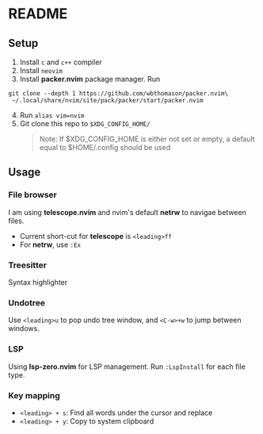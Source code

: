 # README

## Setup

1. Install `c` and `c++` compiler
2. Install `neovim`
3. Install **packer.nvim** package manager. Run
```
git clone --depth 1 https://github.com/wbthomason/packer.nvim\
 ~/.local/share/nvim/site/pack/packer/start/packer.nvim
```
4. Run `alias vim=nvim`
5. Git clone this repo to `$XDG_CONFIG_HOME/`
    > Note: If $XDG_CONFIG_HOME is either not set or empty, a default equal to $HOME/.config should be used

## Usage

### File browser
I am using **telescope.nvim** and nvim's default **netrw** to navigae between files.
- Current short-cut for **telescope** is `<leading>ff`
- For **netrw**, use `:Ex`

### Treesitter
Syntax highlighter

### Undotree
Use `<leading>u` to pop undo tree window, and `<C-w>+w` to jump between windows.

### LSP
Using **lsp-zero.nvim** for LSP management.
Run `:LspInstall` for each file type.

### Key mapping
- `<leading> + s`: Find all words under the cursor and replace
- `<leading> + y`: Copy to system clipboard

